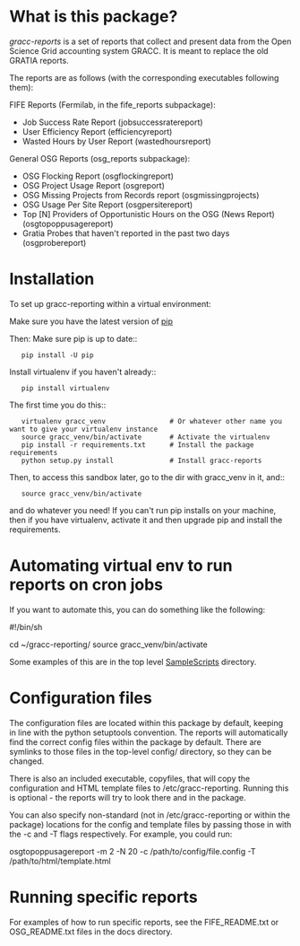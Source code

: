 What is this package?
=====================

*gracc-reports* is a set of reports that collect and present data from
the Open Science Grid accounting system GRACC.  It is meant to replace the old 
GRATIA reports.

The reports are as follows (with the corresponding executables following them):

FIFE Reports (Fermilab, in the fife_reports subpackage):
   - Job Success Rate Report (jobsuccessratereport)
   - User Efficiency Report (efficiencyreport)
   - Wasted Hours by User Report (wastedhoursreport)

General OSG Reports (osg_reports subpackage):
   - OSG Flocking Report (osgflockingreport)
   - OSG Project Usage Report (osgreport)
   - OSG Missing Projects from Records report (osgmissingprojects)
   - OSG Usage Per Site Report (osgpersitereport)
   - Top [N] Providers of Opportunistic Hours on the OSG (News Report) (osgtopoppusagereport)
   - Gratia Probes that haven't reported in the past two days (osgprobereport)


Installation
============

To set up gracc-reporting within a virtual environment:

Make sure you have the latest version of [pip](https://pip.pypa.io/en/stable/installing/#do-i-need-to-install-pip)

Then:
Make sure pip is up to date::
```
   pip install -U pip
```
Install virtualenv if you haven't already::
```
   pip install virtualenv
```
The first time you do this::
```
   virtualenv gracc_venv                # Or whatever other name you want to give your virtualenv instance
   source gracc_venv/bin/activate       # Activate the virtualenv
   pip install -r requirements.txt      # Install the package requirements
   python setup.py install              # Install gracc-reports
```
Then, to access this sandbox later, go to the dir with gracc_venv in it, and::
```
   source gracc_venv/bin/activate
```
and do whatever you need!  If you can't run pip installs on your machine,
then if you have virtualenv, activate it and then upgrade pip and install the 
requirements.



# Automating virtual env to run reports on cron jobs

If you want to automate this, you can do something like the following:

#!/bin/sh

cd ~/gracc-reporting/
source gracc_venv/bin/activate

<report executable> <params>

Some examples of this are in the top level [SampleScripts](https://github.com/shreyb/gracc-reporting/tree/master/SampleScripts) directory.

# Configuration files

The configuration files are located within this package by default, keeping
in line with the python setuptools convention.  The reports will automatically
find the correct config files within the package by default.  There are symlinks to those files
in the top-level config/ directory, so they can be changed.

There is also an included executable, copyfiles, that will copy the configuration
and HTML template files to /etc/gracc-reporting.  Running this is optional - the
reports will try to look there and in the package.

You can also specify non-standard (not in /etc/gracc-reporting or within the
package) locations for the config and template files by passing those in with the
-c and -T flags respectively.  For example, you could run:

osgtopoppusagereport -m 2 -N 20 -c /path/to/config/file.config -T /path/to/html/template.html

# Running specific reports
For examples of how to run specific reports, see the FIFE_README.txt or OSG_README.txt
files in the docs directory.


